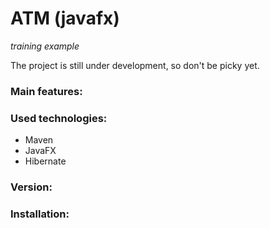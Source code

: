 # **ATM (javafx)**
*training example*

The project is still under development, so don't be picky yet.

### Main features:



### Used technologies:
+ Maven
+ JavaFX
+ Hibernate
### Version:



### Installation:

